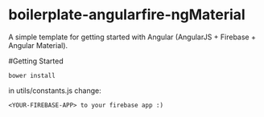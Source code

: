 # boilerplate-angularfire-ngMaterial

A simple template for getting started with Angular (AngularJS + Firebase + Angular Material).

#Getting Started

	bower install

in utils/constants.js change:

	<YOUR-FIREBASE-APP> to your firebase app :)


